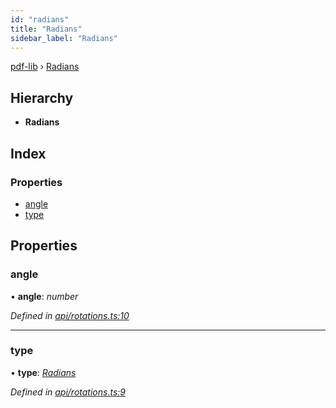 ```yaml
---
id: "radians"
title: "Radians"
sidebar_label: "Radians"
---
```


[pdf-lib](../index.md) › [Radians](radians.md)

## Hierarchy

* **Radians**

## Index

### Properties

* [angle](radians.md#angle)
* [type](radians.md#type)

## Properties

###  angle

• **angle**: *number*

*Defined in [api/rotations.ts:10](https://github.com/Hopding/pdf-lib/blob/d213f92/src/api/rotations.ts#L10)*

___

###  type

• **type**: *[Radians](../enums/rotationtypes.md#radians)*

*Defined in [api/rotations.ts:9](https://github.com/Hopding/pdf-lib/blob/d213f92/src/api/rotations.ts#L9)*
